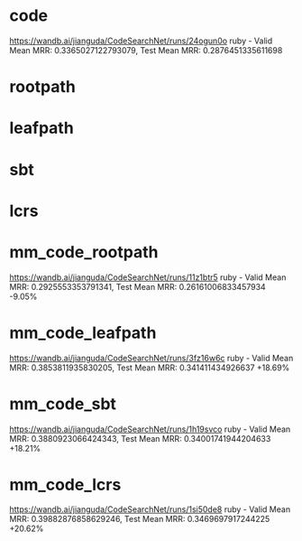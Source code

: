 # code

https://wandb.ai/jianguda/CodeSearchNet/runs/24ogun0o
ruby - Valid Mean MRR: 0.3365027122793079, Test Mean MRR: 0.2876451335611698

# rootpath

# leafpath

# sbt

# lcrs

# mm_code_rootpath

https://wandb.ai/jianguda/CodeSearchNet/runs/11z1btr5
ruby - Valid Mean MRR: 0.2925553353791341, Test Mean MRR: 0.26161006833457934
-9.05%

# mm_code_leafpath

https://wandb.ai/jianguda/CodeSearchNet/runs/3fz16w6c
ruby - Valid Mean MRR: 0.3853811935830205, Test Mean MRR: 0.341411434926637
+18.69%

# mm_code_sbt

https://wandb.ai/jianguda/CodeSearchNet/runs/1h19svco
ruby - Valid Mean MRR: 0.3880923066424343, Test Mean MRR: 0.34001741944204633
+18.21%

# mm_code_lcrs

https://wandb.ai/jianguda/CodeSearchNet/runs/1si50de8
ruby - Valid Mean MRR: 0.39882876858629246, Test Mean MRR: 0.3469697917244225
+20.62%
